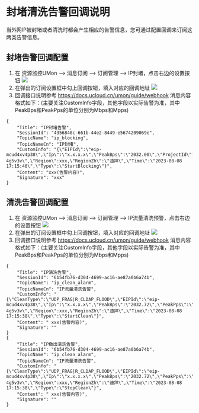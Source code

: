 # 封堵清洗告警回调说明

当外网IP被封堵或者清洗时都会产生相应的告警信息，您可通过配置回调来订阅这两类告警信息。

## 封堵告警回调配置
1. 在 资源监控UMon –> 消息订阅 –> 订阅管理 –> IP封堵，点击右边的设置按钮
![](/images/usecurity/IP封堵.png)
2. 在弹出的订阅设置框中勾上回调按钮，填入对应的回调地址
![](/images/usecurity/订阅设置.png)
3. 回调接口说明参考 https://docs.ucloud.cn/umon/guide/webhook 
消息内容格式如下：(主要关注CustomInfo字段，其他字段以实际告警为准，其中PeakBps和PeakPps的单位分别为Mbps和Mpps)
```
{
    "Title": "IP封堵告警",
    "SessionId": "4356840c-661b-44e2-8449-e5674209069e",
    "TopicName": "ip_blocking",
    "TopicNameCn": "IP封堵",
    "CustomInfo": "{\"EIPId\":\"eip-mcud4xv4p38\",\"Ip\":\"x.x.x.x\",\"PeakBps\":\"2032.00\",\"ProjectId\":\"org-4g5v3v\",\"Region\":xxx,\"RegionZh\":\"迪拜\",\"Time\":\"2023-08-08 17:15:40\",\"Type\":\"StartBlocking\"}",
    "Content": "xxx(告警内容)",
    "Signature": "xxx"
}
```

##	清洗告警回调配置
1. 在 资源监控UMon –> 消息订阅 –> 订阅管理 –> IP流量清洗预警，点击右边的设置按钮
![](/images/usecurity/IP清洗.png)
2. 在弹出的订阅设置框中勾上回调按钮，填入对应的回调地址
![](/images/usecurity/订阅设置.png)
3. 回调接口说明参考 https://docs.ucloud.cn/umon/guide/webhook 
消息内容格式如下：(主要关注CustomInfo字段，其他字段以实际告警为准，其中PeakBps和PeakPps的单位分别为Mbps和Mpps) 
```
{
    "Title": "IP清洗告警",
    "SessionId": "6b54fb76-d304-4699-ac16-ae87a0b6a74b",
    "TopicName": "ip_clean_alarm",
    "TopicNameCn": "IP流量清洗告警",
    "CustomInfo": "{\"CleanType\":\"UDP_FRAG|R_CLDAP_FLOOD\",\"EIPId\":\"eip-mcud4xv4p38\",\"Ip\":\"x.x.x.x\",\"PeakBps\":\"2032.72\",\"PeakPps\":\"226.89\",\"ProjectId\":\"org-4g5v3v\",\"Region\":xxx,\"RegionZh\":\"迪拜\",\"Time\":\"2023-08-08 17:15:38\",\"Type\":\"StartClean\"}",
    "Content": " xxx(告警内容)",
    "Signature": ""
}
{
    "Title": "IP撤出清洗告警",
    "SessionId": "6b54fb76-d304-4699-ac16-ae87a0b6a74b",
    "TopicName": "ip_clean_alarm",
    "TopicNameCn": "IP流量清洗告警",
    "CustomInfo": "{\"CleanType\":\"UDP_FRAG|R_CLDAP_FLOOD\",\"EIPId\":\"eip-mcud4xv4p38\",\"Ip\":\"x.x.x.x\",\"PeakBps\":\"2032.72\",\"PeakPps\":\"226.89\",\"ProjectId\":\"org-4g5v3v\",\"Region\":xxx,\"RegionZh\":\"迪拜\",\"Time\":\"2023-08-08 17:15:38\",\"Type\":\"StopClean\"}",
    "Content": " xxx(告警内容)",
    "Signature": ""
}
```
